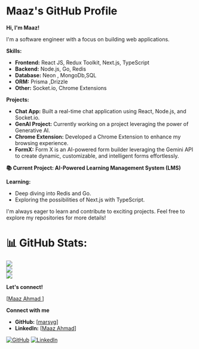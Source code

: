# Maaz's GitHub Profile

**Hi, I'm Maaz!**

I'm a software engineer with a focus on building web applications. 

**Skills:**

* **Frontend:** React JS, Redux Toolkit, Next.js, TypeScript
* **Backend:** Node.js, Go, Redis
* **Database:** Neon , MongoDb,SQL
* **ORM:** Prisma ,Drizzle
* **Other:** Socket.io, Chrome Extensions

**Projects:**

* **Chat App:** Built a real-time chat application using React, Node.js, and Socket.io.
* **GenAI Project:** Currently working on a project leveraging the power of Generative AI.
* **Chrome Extension:** Developed a Chrome Extension to enhance my browsing experience.
* **FormX:** Form X is an AI-powered form builder leveraging the Gemini API to create dynamic, customizable, and intelligent forms effortlessly.


**📚 Current Project: AI-Powered Learning Management System (LMS)**


**Learning:**

* Deep diving into Redis and Go.
* Exploring the possibilities of Next.js with TypeScript.

I'm always eager to learn and contribute to exciting projects. Feel free to explore my repositories for more details!
# 📊 GitHub Stats:
![](https://github-readme-stats.vercel.app/api?username=marsyg&theme=tokyonight&hide_border=false&include_all_commits=true&count_private=true)<br/>
![](https://github-readme-streak-stats.herokuapp.com/?user=marsyg&theme=tokyonight&hide_border=false)<br/>
![](https://github-readme-stats.vercel.app/api/top-langs/?username=marsyg&theme=tokyonight&hide_border=false&include_all_commits=true&count_private=true&layout=compact)


**Let's connect!** 

[[Maaz Ahmad ](https://www.linkedin.com/in/maaz-ahmad1)] 

**Connect with me**

* **GitHub:** [[marsyg](https://github.com/marsyg)]
* **LinkedIn:** [[Maaz Ahmad](https://www.linkedin.com/in/maaz-ahmad1)] 


[![GitHub](https://img.shields.io/badge/GitHub-marsyg-blue?style=flat-square)](https://github.com/marsyg)
[![LinkedIn](https://img.shields.io/badge/LinkedIn-Maaz%20Ahmad-blue?style=flat-square)](https://www.linkedin.com/in/maaz-ahmad1) 

